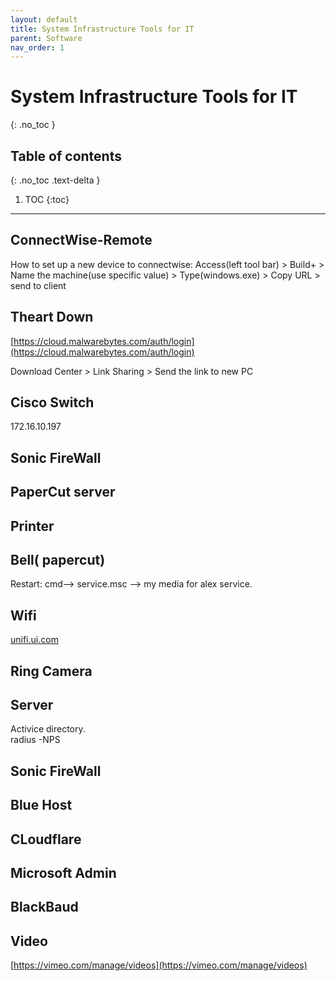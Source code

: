 ```yaml
---
layout: default
title: System Infrastructure Tools for IT
parent: Software
nav_order: 1
---
```


# System Infrastructure Tools for IT
{: .no_toc }

## Table of contents
{: .no_toc .text-delta }

1. TOC
{:toc}

---

## ConnectWise-Remote

How to set up a new device to connectwise:
Access(left tool bar) > Build+ > Name the machine(use specific value) > Type(windows.exe) > Copy URL > send to client 

## Theart Down 
[https://cloud.malwarebytes.com/auth/login](https://cloud.malwarebytes.com/auth/login)

Download Center > Link Sharing > Send the link to new PC

## Cisco Switch 
172.16.10.197

## Sonic FireWall 

## PaperCut server 


## Printer 




## Bell( papercut)

Restart: cmd--> service.msc --> my media for alex service. 

## Wifi 
[unifi.ui.com](unifi.ui.com)

## Ring Camera 

## Server 
Activice directory.  
radius -NPS


## Sonic FireWall 


## Blue Host 


## CLoudflare 


## Microsoft Admin  

## BlackBaud 



## Video 

[https://vimeo.com/manage/videos](https://vimeo.com/manage/videos)











